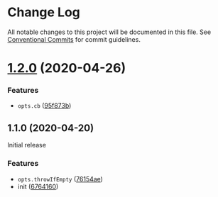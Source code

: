 # Change Log

All notable changes to this project will be documented in this file.
See [Conventional Commits](https://conventionalcommits.org) for commit guidelines.

# [1.2.0](https://gitlab.com/codsen/codsen/compare/string-extract-sass-vars@1.1.0...string-extract-sass-vars@1.2.0) (2020-04-26)


### Features

* `opts.cb` ([95f873b](https://gitlab.com/codsen/codsen/commit/95f873b1379bc4ad0cfff36ec79338709d417fd3))





## 1.1.0 (2020-04-20)

Initial release

### Features

- `opts.throwIfEmpty` ([76154ae](https://gitlab.com/codsen/codsen/commit/76154ae9b23a42a94ef8d65b4d5c075900c266af))
- init ([6764160](https://gitlab.com/codsen/codsen/commit/676416064a037f8b7f21a6e20a0e291849b77897))
